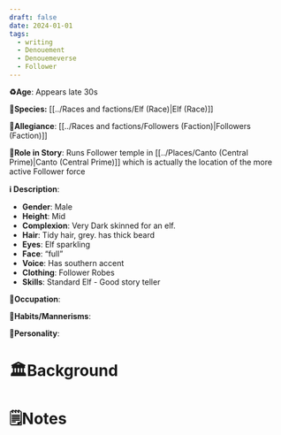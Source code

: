 ```yaml
---
draft: false
date: 2024-01-01
tags:
  - writing
  - Denouement
  - Denouemeverse
  - Follower
---
```


**♻️Age**: Appears late 30s

👾**Species:** [[../Races and factions/Elf (Race)|Elf (Race)]]

🏅**Allegiance**: [[../Races and factions/Followers (Faction)|Followers (Faction)]]

**🎲Role in Story**:  Runs Follower temple in [[../Places/Canto (Central Prime)|Canto (Central Prime)]] which is actually the location of the more active Follower force

**ℹ️ Description**: 

* **Gender**: Male
* **Height**: Mid
* **Complexion**: Very Dark skinned for an elf.
* **Hair**: Tidy hair, grey. has thick beard
* **Eyes**:  Elf sparkling
* **Face**: “full”
* **Voice**: Has southern accent
* **Clothing**:  Follower Robes
* **Skills**: Standard Elf - Good story teller 

**💼Occupation**: 

**🎺Habits/Mannerisms**:

**🧨Personality**: 

# 🏛️Background

# 🗒️Notes